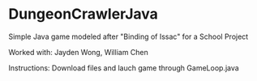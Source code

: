 # DungeonCrawlerJava

Simple Java game modeled after "Binding of Issac" for a School Project


Worked with: Jayden Wong, William Chen

Instructions:
Download files and lauch game through GameLoop.java
